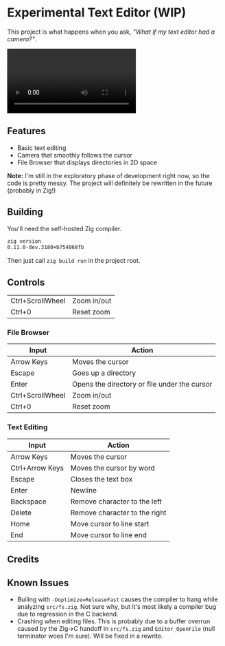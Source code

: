 # Experimental Text Editor (WIP)
This project is what happens when you ask, *"What if my text editor had a camera?"*.

![Quick Demo](text-editor-demo.webm.mp4)

## Features
 - Basic text editing
 - Camera that smoothly follows the cursor
 - File Browser that displays directories in 2D space

**Note:** I'm still in the exploratory phase of development right now, so the code is pretty messy. The project will definitely be rewritten in the future (probably in Zig!)

## Building
You'll need the self-hosted Zig compiler.
```sh
zig version
0.11.0-dev.3180+b754068fb
```
Then just call `zig build run` in the project root.

## Controls
| | |
| --- | --- |
| Ctrl+ScrollWheel | Zoom in/out | Zoom in/out |
| Ctrl+0 | Reset zoom | Reset zoom |

### File Browser 
| Input | Action |
| --- | --- |
| Arrow Keys | Moves the cursor |
| Escape | Goes up a directory |
| Enter | Opens the directory or file under the cursor |
| Ctrl+ScrollWheel | Zoom in/out |
| Ctrl+0 | Reset zoom | 

### Text Editing
| Input | Action |
| --- | --- |
| Arrow Keys | Moves the cursor |
| Ctrl+Arrow Keys | Moves the cursor by word |
| Escape | Closes the text box |
| Enter | Newline |
| Backspace | Remove character to the left |
| Delete | Remove character to the right |
| Home | Move cursor to line start |
| End | Move cursor to line end |

## Credits


## Known Issues
 - Builing with `-Doptimize=ReleaseFast` causes the compiler to hang while analyzing `src/fs.zig`. Not sure why, but it's most likely a compiler bug due to regression in the C backend.
 - Crashing when editing files. This is probably due to a buffer overrun caused by the Zig->C handoff in `src/fs.zig` and `Editor_OpenFile` (null terminator woes I'm sure). Will be fixed in a rewrite.
